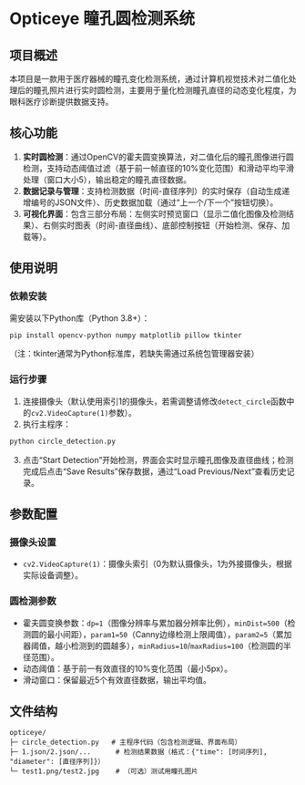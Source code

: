 # Opticeye 瞳孔圆检测系统

## 项目概述
本项目是一款用于医疗器械的瞳孔变化检测系统，通过计算机视觉技术对二值化处理后的瞳孔照片进行实时圆检测，主要用于量化检测瞳孔直径的动态变化程度，为眼科医疗诊断提供数据支持。

## 核心功能
1. **实时圆检测**：通过OpenCV的霍夫圆变换算法，对二值化后的瞳孔图像进行圆检测，支持动态阈值过滤（基于前一帧直径的10%变化范围）和滑动平均平滑处理（窗口大小5），输出稳定的瞳孔直径数据。
2. **数据记录与管理**：支持检测数据（时间-直径序列）的实时保存（自动生成递增编号的JSON文件）、历史数据加载（通过“上一个/下一个”按钮切换）。
3. **可视化界面**：包含三部分布局：左侧实时预览窗口（显示二值化图像及检测结果）、右侧实时图表（时间-直径曲线）、底部控制按钮（开始检测、保存、加载等）。

## 使用说明
### 依赖安装
需安装以下Python库（Python 3.8+）：
```bash
pip install opencv-python numpy matplotlib pillow tkinter
```
（注：tkinter通常为Python标准库，若缺失需通过系统包管理器安装）

### 运行步骤
1. 连接摄像头（默认使用索引1的摄像头，若需调整请修改`detect_circle`函数中的`cv2.VideoCapture(1)`参数）。
2. 执行主程序：
```bash
python circle_detection.py
```
3. 点击“Start Detection”开始检测，界面会实时显示瞳孔图像及直径曲线；检测完成后点击“Save Results”保存数据，通过“Load Previous/Next”查看历史记录。

## 参数配置
### 摄像头设置
- `cv2.VideoCapture(1)`：摄像头索引（0为默认摄像头，1为外接摄像头，根据实际设备调整）。

### 圆检测参数
- 霍夫圆变换参数：`dp=1`（图像分辨率与累加器分辨率比例），`minDist=500`（检测圆的最小间距），`param1=50`（Canny边缘检测上限阈值），`param2=5`（累加器阈值，越小检测到的圆越多），`minRadius=10`/`maxRadius=100`（检测圆的半径范围）。
- 动态阈值：基于前一有效直径的10%变化范围（最小5px）。
- 滑动窗口：保留最近5个有效直径数据，输出平均值。

## 文件结构
```
opticeye/
├─ circle_detection.py   # 主程序代码（包含检测逻辑、界面布局）
├─ 1.json/2.json/...      # 检测结果数据（格式：{"time": [时间序列], "diameter": [直径序列]}）
└─ test1.png/test2.jpg    # （可选）测试用瞳孔图片
```
